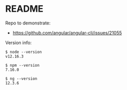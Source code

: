 # README

Repo to demonstrate:

  * https://github.com/angular/angular-cli/issues/21055

Version info:
```shell
$ node --version
v12.16.3
```
```shell
$ npm --version
7.16.0
```
```shell
$ ng --version
12.3.6
```


